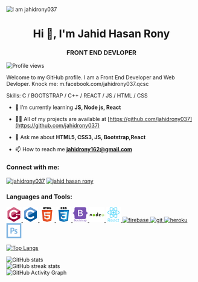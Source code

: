 ![I am jahidrony037](https://arturssmirnovs.github.io/github-profile-readme-generator/images/banner.png)


<h1 align="center">Hi 👋, I'm Jahid Hasan Rony</h1>
<h3 align="center">FRONT END DEVLOPER</h3>

![Profile views](https://gpvc.arturio.dev/jahidrony037) 

Welcome to my GitHub profile. I am a Front End Developer and Web Devloper. 
Knock me: m.facebook.com/jahidrony037.qcsc

Skills: C / BOOTSTRAP / C++ / REACT / JS / HTML / CSS
 

- 🌱 I’m currently learning **JS, Node js, React**

- 👨‍💻 All of my projects are available at [https://github.com/jahidrony037](https://github.com/jahidrony037)


- 💬 Ask me about **HTML5, CSS3, JS, Bootstrap,React**

- 📫 How to reach me **jahidrony162@gmail.com**


<h3 align="left">Connect with me:</h3>
<p align="left">
<a href="https://fb.com/jahidrony037" target="blank"><img align="center" src="https://raw.githubusercontent.com/rahuldkjain/github-profile-readme-generator/master/src/images/icons/Social/facebook.svg" alt="jahidrony037" height="30" width="40" /></a>
 <a href="https://linkedin.com/in/jahid hasan rony" target="blank"><img align="center" src="https://raw.githubusercontent.com/rahuldkjain/github-profile-readme-generator/master/src/images/icons/Social/linked-in-alt.svg" alt="jahid hasan rony" height="30" width="40" /></a>
</p>

<h3 align="left">Languages and Tools:</h3>
<p align="left">
 <a href="https://www.w3schools.com/cpp/" target="_blank" rel="noreferrer"> <img src="https://raw.githubusercontent.com/devicons/devicon/master/icons/cplusplus/cplusplus-original.svg" alt="cplusplus" width="40" height="40"/>
 </a>
 <a href="https://www.cprogramming.com/" target="_blank" rel="noreferrer"> <img src="https://raw.githubusercontent.com/devicons/devicon/master/icons/c/c-original.svg" alt="c" width="40" height="40"/>
 </a>
<a href="https://www.w3.org/html/" target="_blank"> <img src="https://raw.githubusercontent.com/devicons/devicon/master/icons/html5/html5-original-wordmark.svg" alt="html5" width="40" height="40"/> </a> 
<a href="https://www.w3schools.com/css/" target="_blank"> <img src="https://raw.githubusercontent.com/devicons/devicon/master/icons/css3/css3-original-wordmark.svg" alt="css3" width="40" height="40"/> </a>
<a href="https://getbootstrap.com" target="_blank"> <img src="https://raw.githubusercontent.com/devicons/devicon/master/icons/bootstrap/bootstrap-plain-wordmark.svg" alt="bootstrap" width="40" height="40"/> </a> 
<a href="https://nodejs.org" target="_blank"> <img src="https://raw.githubusercontent.com/devicons/devicon/master/icons/nodejs/nodejs-original-wordmark.svg" alt="nodejs" width="40" height="40"/> </a>
<a href="https://reactjs.org/" target="_blank"> <img src="https://raw.githubusercontent.com/devicons/devicon/master/icons/react/react-original-wordmark.svg" alt="react" width="40" height="40"/> </a> 
<a href="https://firebase.google.com/" target="_blank"> <img src="https://www.vectorlogo.zone/logos/firebase/firebase-icon.svg" alt="firebase" width="40" height="40"/> </a> 
<a href="https://git-scm.com/" target="_blank"> <img src="https://www.vectorlogo.zone/logos/git-scm/git-scm-icon.svg" alt="git" width="40" height="40"/> </a> 
<a href="https://heroku.com" target="_blank"> <img src="https://www.vectorlogo.zone/logos/heroku/heroku-icon.svg" alt="heroku" width="40" height="40"/> </a> 
<a href="https://www.photoshop.com/en" target="_blank"> <img src="https://raw.githubusercontent.com/devicons/devicon/master/icons/photoshop/photoshop-line.svg" alt="photoshop" width="40" height="40"/> </a> 
</p>

[![Top Langs](https://github-readme-stats.vercel.app/api/top-langs/?username=jahidrony037)](https://github.com/anuraghazra/github-readme-stats)

![GitHub stats](https://github-readme-stats.vercel.app/api?username=jahidrony037&show_icons=true)  
![GitHub streak stats](https://github-readme-streak-stats.herokuapp.com/?user=jahidrony037)  
![GitHub Activity Graph](https://activity-graph.herokuapp.com/graph?username=jahidrony037)  
